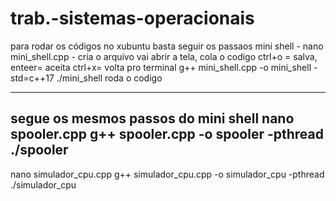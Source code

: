 # trab.-sistemas-operacionais
para rodar os códigos no xubuntu basta seguir os passaos
mini shell - 
nano mini_shell.cpp - cria o arquivo vai abrir a tela, cola o codigo ctrl+o = salva, enteer= aceita ctrl+x= volta pro terminal
g++ mini_shell.cpp -o mini_shell -std=c++17 
./mini_shell roda o codigo

-----------------------------------
segue os mesmos passos do mini shell
nano spooler.cpp
g++ spooler.cpp -o spooler -pthread
./spooler
 ------------------------------------
nano simulador_cpu.cpp
 g++ simulador_cpu.cpp -o simulador_cpu -pthread
./simulador_cpu


 

